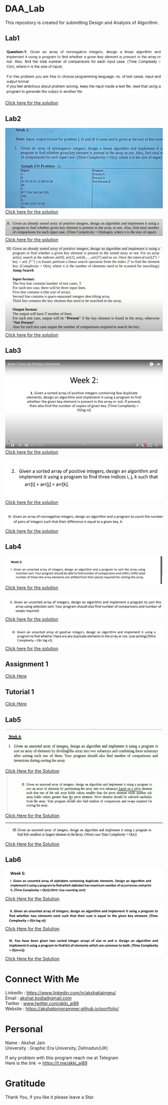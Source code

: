 # DAA_Lab
This repository is created for submitting Design and Analysis of Algorithm.

## Lab1
![image](https://github.com/akshatprogrammer/DAA_Lab/blob/main/images/lab1.png)</br>

[Click here for the solution](https://github.com/akshatprogrammer/DAA_Lab/tree/main/Week0)</br>

## Lab2
![image](https://github.com/akshatprogrammer/DAA_Lab/blob/main/images/lab2_Q1.png)</br>
[Click here for the solution](https://github.com/akshatprogrammer/DAA_Lab/blob/main/Week1/Linear/linear.cpp)</br>

![image](https://github.com/akshatprogrammer/DAA_Lab/blob/main/images/lab2_Q2.png)</br>
[Click here for the solution](https://github.com/akshatprogrammer/DAA_Lab/blob/main/Week1/Binary/binary.cpp)</br>

![image](https://github.com/akshatprogrammer/DAA_Lab/blob/main/images/lab2_Q3.png)</br>
[Click here for the solution](https://github.com/akshatprogrammer/DAA_Lab/blob/main/Week1/Jump/jump.cpp)</br>

## Lab3
![image](https://github.com/akshatprogrammer/DAA_Lab/blob/main/images/Lab3_Q1.png)</br>
[Click here for the solution](https://github.com/akshatprogrammer/DAA_Lab/blob/main/Week2/Que1/Que1.cpp)</br>

![image](https://github.com/akshatprogrammer/DAA_Lab/blob/main/images/Lab3_Q2.png)</br>
[Click here for the solution](https://github.com/akshatprogrammer/DAA_Lab/blob/main/Week2/Que2/Que2.cpp)</br>

![image](https://github.com/akshatprogrammer/DAA_Lab/blob/main/images/Lab3_Q3.png)</br>
[Click here for the solution](https://github.com/akshatprogrammer/DAA_Lab/blob/main/Week2/Que3/Que3.cpp)</br>

## Lab4
![image](https://github.com/akshatprogrammer/DAA_Lab/blob/main/images/Lab4_Q1.png)</br>
[Click here for the solution](https://github.com/akshatprogrammer/DAA_Lab/blob/main/Week3/Que1/Insertion.cpp)</br>

![image](https://github.com/akshatprogrammer/DAA_Lab/blob/main/images/Lab4_Q2.png)</br>
[Click here for the solution](https://github.com/akshatprogrammer/DAA_Lab/blob/main/Week3/Que2/Selection.cpp)</br>

![image](https://github.com/akshatprogrammer/DAA_Lab/blob/main/images/Lab4_Q3.png)</br>
[Click here for the solution](https://github.com/akshatprogrammer/DAA_Lab/blob/main/Week3/Que3/Quick.cpp)</br>

## Assignment 1
[Click Here](https://github.com/akshatprogrammer/DAA_Lab/blob/main/Assignments/Assignment1.pdf)</br>

## Tutorial 1
[Click Here](https://github.com/akshatprogrammer/DAA_Lab/blob/main/Tutorials/Tutorial1.pdf)</br>

## Lab5
![image](https://github.com/akshatprogrammer/DAA_Lab/blob/main/images/Lab5_Q1.png)</br>
[Click Here for the Solution](https://github.com/akshatprogrammer/DAA_Lab/blob/main/Week4/Que1/Que1.cpp)</br>

![image](https://github.com/akshatprogrammer/DAA_Lab/blob/main/images/Lab5_Q2.png)</br>
[Click Here for the Solution](https://github.com/akshatprogrammer/DAA_Lab/blob/main/Week4/Que2/Que2.cpp)</br>

![image](https://github.com/akshatprogrammer/DAA_Lab/blob/main/images/Lab5_Q3.png)</br>
[Click Here for the Solution](https://github.com/akshatprogrammer/DAA_Lab/blob/main/Week4/Que3/Que3.cpp)</br>

## Lab6
![image](https://github.com/akshatprogrammer/DAA_Lab/blob/main/images/Lab6_Q1.png)</br>
[Click Here for the Solution](https://github.com/akshatprogrammer/DAA_Lab/blob/main/Week5/Que1/Que1.cpp)</br>

![image](https://github.com/akshatprogrammer/DAA_Lab/blob/main/images/Lab6_Q2.png)</br>
[Click Here for the Solution](https://github.com/akshatprogrammer/DAA_Lab/blob/main/Week5/Que2/Que2.cpp)</br>

![image](https://github.com/akshatprogrammer/DAA_Lab/blob/main/images/Lab6_Q3.png)</br>
[Click Here for the Solution](https://github.com/akshatprogrammer/DAA_Lab/blob/main/Week5/Que3/Que3.cpp)</br>

# Connect With Me
LinkedIn : https://www.linkedin.com/in/akshatjaingeu/<br/>
Email : akshat.kodia@gmail.com<br/>
Twitter : www.twitter.com/akki_aj89<br/>
Website : https://akshatprogrammer.github.io/portfolio/</br>

# Personal
Name : Akshat Jain<br/>
University : Graphic Era University, Dehradun(UK)

If any problem with this program reach me at Telegram<br/>
Here is the link -> https://t.me/akki_aj89

# Gratitude
Thank You, if you like it please leave a Star.
